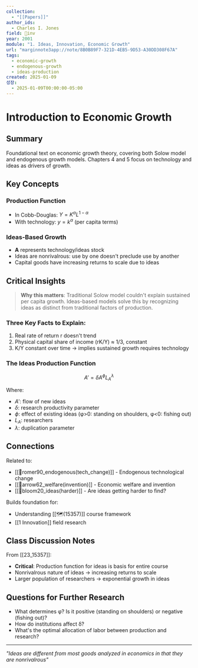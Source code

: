 ```yaml
---
collection:
  - "[[Papers]]"
author_ids:
  - Charles I. Jones
field: 🐢inv
year: 2001
module: "1. Ideas, Innovation, Economic Growth"
url: "marginnote3app://note/8B0B89F7-321D-4EB5-9D53-A30DD308F67A"
tags:
  - economic-growth
  - endogenous-growth
  - ideas-production
created: 2025-01-09
성장:
  - 2025-01-09T00:00:00-05:00
---
```


# Introduction to Economic Growth

## Summary
Foundational text on economic growth theory, covering both Solow model and endogenous growth models. Chapters 4 and 5 focus on technology and ideas as drivers of growth.

## Key Concepts

### Production Function
- In Cobb-Douglas: $Y = K^{\alpha}L^{1-\alpha}$ 
- With technology: $y = k^{\alpha}$ (per capita terms)

### Ideas-Based Growth
- **A** represents technology/ideas stock
- Ideas are nonrivalrous: use by one doesn't preclude use by another
- Capital goods have increasing returns to scale due to ideas

## Critical Insights

> **Why this matters**: Traditional Solow model couldn't explain sustained per capita growth. Ideas-based models solve this by recognizing ideas as distinct from traditional factors of production.

### Three Key Facts to Explain:
1. Real rate of return r doesn't trend
2. Physical capital share of income (rK/Y) ≈ 1/3, constant
3. K/Y constant over time → implies sustained growth requires technology

### The Ideas Production Function
$$A' = \delta A^{\phi}L_A^{\lambda}$$

Where:
- $A'$: flow of new ideas
- $\delta$: research productivity parameter  
- $\phi$: effect of existing ideas (φ>0: standing on shoulders, φ<0: fishing out)
- $L_A$: researchers
- $\lambda$: duplication parameter

## Connections

Related to:
- [[📜romer90_endogenous(tech_change)]] - Endogenous technological change
- [[📜arrow62_welfare(invention)]] - Economic welfare and invention
- [[📜bloom20_ideas(harder)]] - Are ideas getting harder to find?

Builds foundation for:
- Understanding [[🗺️(15357)]] course framework
- [[1 Innovation]] field research

## Class Discussion Notes

From [[23_15357]]:
- **Critical**: Production function for ideas is basis for entire course
- Nonrivalrous nature of ideas → increasing returns to scale
- Larger population of researchers → exponential growth in ideas

## Questions for Further Research
- What determines φ? Is it positive (standing on shoulders) or negative (fishing out)?
- How do institutions affect δ?
- What's the optimal allocation of labor between production and research?

---

*"Ideas are different from most goods analyzed in economics in that they are nonrivalrous"*
